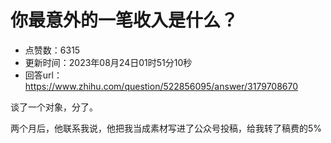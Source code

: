# 你最意外的一笔收入是什么？
- 点赞数：6315
- 更新时间：2023年08月24日01时51分10秒
- 回答url：https://www.zhihu.com/question/522856095/answer/3179708670
<body>
 <p data-pid="uBEPiWHz">谈了一个对象，分了。</p>
 <p data-pid="ixUVPjiR">两个月后，他联系我说，他把我当成素材写进了公众号投稿，给我转了稿费的5%</p>
</body>